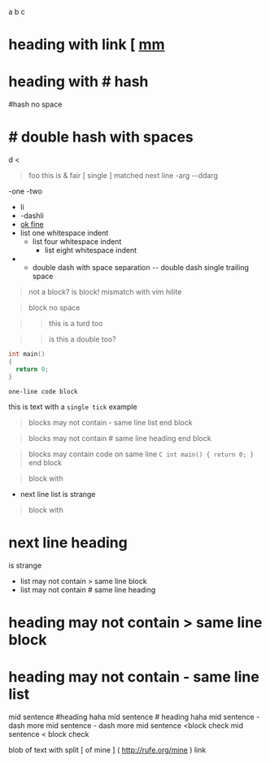 a
b
c

# heading with link [ [mm](http://rufe.org/)
# heading with # hash
#hash no space
# # double hash with spaces

d
<
> foo
this is & fair
[ single
] matched next line
-arg
--ddarg

-one
-two

- li
- -dashli
- [ok fine][]
 - list one whitespace indent
    - list four whitespace indent
        - list eight whitespace indent
- - double dash with space separation
-- double dash single trailing space

 > not a block? is block! mismatch with vim hilite

>block no space


> > this is a turd too

>> is this a double too?

```C
int main()
{
  return 0;
}
```

``` one-line code block ```

this is text with a `single tick` example

> blocks may not contain - same line list
end block

> blocks may not contain # same line heading
end block

> blocks may contain code on same line ```C int main() { return 0; } ``` 
end block

> block with
- next line list
is strange

> block with
# next line heading
is strange

- list may not contain > same line block
- list may not contain # same line heading

# heading may not contain > same line block
# heading may not contain - same line list 

mid sentence #heading haha
mid sentence # heading haha
mid sentence -dash more
mid sentence - dash more
mid sentence <block check
mid sentence < block check

blob of text with split [ of mine ]
( http://rufe.org/mine ) link

[ok fine]: http://rufe.org

